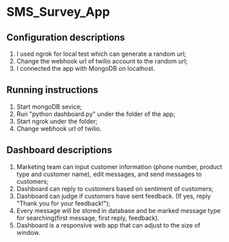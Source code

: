 # SMS_Survey_App

## Configuration descriptions

1. I used ngrok for local test which can generate a random url;
2. Change the webhook url of twilio account to the random url;
3. I connected the app with MongoDB on localhost.

## Running instructions

1. Start mongoDB sevice;
2. Run "python dashboard.py" under the folder of the app;
3. Start ngrok under the folder;
4. Change webhook url of twilio.

## Dashboard descriptions

1. Marketing team can input customer information (phone number, product type and customer name), edit messages, and send messages to customers;
2. Dashboard can reply to customers based on sentiment of customers;
3. Dashboard can judge if customers have sent feedback. (If yes, reply "Thank you for your feedback!");
4. Every message will be stored in database and be marked message type for searching(first message, first reply, feedback).
5. Dashboard is a responsive web app that can adjust to the size of window.
